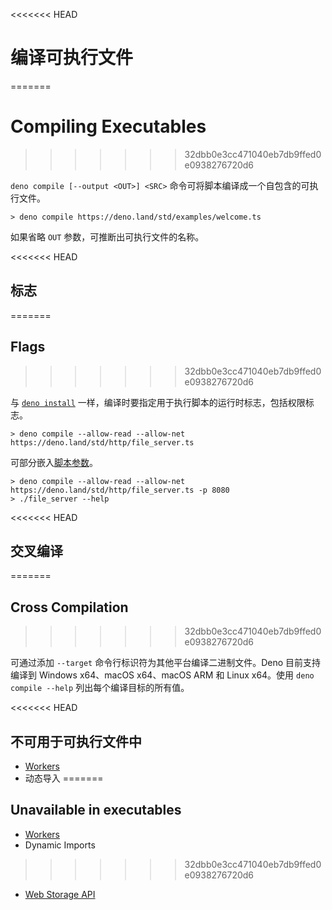 <<<<<<< HEAD
# 编译可执行文件
=======
# Compiling Executables
>>>>>>> 32dbb0e3cc471040eb7db9ffed0e0938276720d6

`deno compile [--output <OUT>] <SRC>` 命令可将脚本编译成一个自包含的可执行文件。

```
> deno compile https://deno.land/std/examples/welcome.ts
```

如果省略 `OUT` 参数，可推断出可执行文件的名称。

<<<<<<< HEAD
## 标志
=======
## Flags
>>>>>>> 32dbb0e3cc471040eb7db9ffed0e0938276720d6

与 [`deno install`](./script_installer.md)
一样，编译时要指定用于执行脚本的运行时标志，包括权限标志。

```
> deno compile --allow-read --allow-net https://deno.land/std/http/file_server.ts
```

可部分嵌入[脚本参数](../getting_started/command_line_interface.md#script-arguments)。

```
> deno compile --allow-read --allow-net https://deno.land/std/http/file_server.ts -p 8080
> ./file_server --help
```

<<<<<<< HEAD
## 交叉编译
=======
## Cross Compilation
>>>>>>> 32dbb0e3cc471040eb7db9ffed0e0938276720d6

可通过添加 `--target` 命令行标识符为其他平台编译二进制文件。Deno 目前支持编译到
Windows x64、macOS x64、macOS ARM 和 Linux x64。使用 `deno compile --help`
列出每个编译目标的所有值。

<<<<<<< HEAD
## 不可用于可执行文件中

- [Workers](../runtime/workers.md)
- 动态导入
=======
## Unavailable in executables

- [Workers](../runtime/workers.md)
- Dynamic Imports
>>>>>>> 32dbb0e3cc471040eb7db9ffed0e0938276720d6
- [Web Storage API](../runtime/web_storage_api.md)
